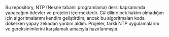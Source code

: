 Bu repository, NTP (Nesne tabanlı programlama) dersi kapsamında yapacağım ödevler ve projeleri içermektedir. C# diline pek hakim olmadığım için algoritmalarımı kendim geliştirdim, ancak bu algoritmaları koda dökerken yapay zekadan yardım aldım. Projeler, farklı NTP uygulamalarını ve gereksinimlerini karşılamak amacıyla hazırlanmıştır.
